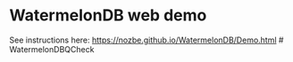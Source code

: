 # WatermelonDB web demo

See instructions here: https://nozbe.github.io/WatermelonDB/Demo.html
#   W a t e r m e l o n D B Q C h e c k  
 